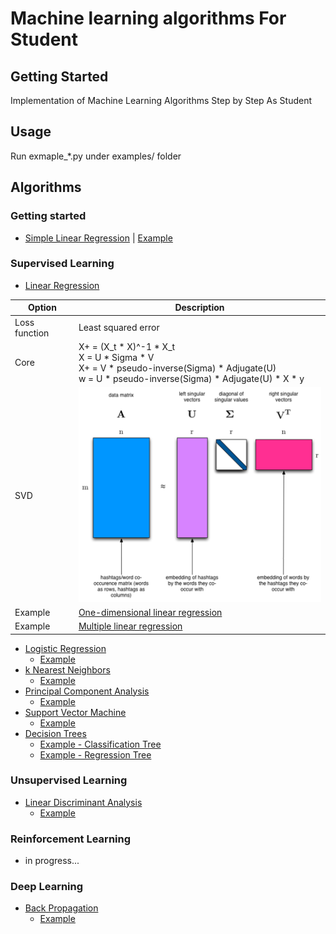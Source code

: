 # Machine learning algorithms For Student

## Getting Started
Implementation of Machine Learning Algorithms Step by Step As Student

## Usage
Run exmaple_*.py under examples/ folder

## Algorithms
### Getting started
* [Simple Linear Regression](./ml/simple_linear_regression/simple_linear_regression.py) | [Example](./examples/example_SimpleLinearRegression.py)

### Supervised Learning
* [Linear Regression](./ml/regression/regression.py)

| Option | Description |
| ------ | ----------- |
| Loss function | Least squared error |
| Core | X+ = (X_t * X)^-1 * X_t<br>X = U * Sigma * V<br>X+ = V * pseudo-inverse(Sigma) * Adjugate(U)<br>w = U * pseudo-inverse(Sigma) * Adjugate(U) * X * y |
| SVD | ![](images/svd.png) |
| Example | [One-dimensional linear regression](./examples/example_LinearRegression.py) |
| Example | [Multiple linear regression]() |

* [Logistic Regression](./ml/logistic_regression/logistic_regression.py)
  * [Example](./examples/example_logit.py)
* [k Nearest Neighbors](./ml/k_nearest_neighbors/k_nearest_neighbors.py)
  * [Example](./examples/example_knn.py)
* [Principal Component Analysis](./ml/linear_discriminant_analysis/linear_discriminant_analysis.py)
  * [Example](./examples/example_lda.py)
* [Support Vector Machine](./ml/support_vector_machine/support_vector_machine.py)
  * [Example](./examples/example_svm.py)
* [Decision Trees](./ml/decision_tree/decision_tree.py)
  * [Example - Classification Tree](./examples/example_ct.py)
  * [Example - Regression Tree](./examples/example_rt.py)

### Unsupervised Learning
* [Linear Discriminant Analysis](./ml/principal_component_analysis/principal_component_analysis.py)
  * [Example](./examples/example_pca.py)

### Reinforcement Learning
* in progress...

### Deep Learning
* [Back Propagation](./ml/back_propagation/back_propagation.py)
  * [Example](./examples/example_bp.py)